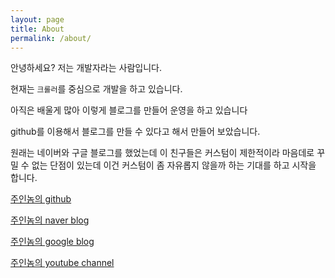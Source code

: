 ```yaml
---
layout: page
title: About
permalink: /about/
---
```


안녕하세요? 저는 개발자라는 사람입니다.

현재는 `크롤러`를 중심으로 개발을 하고 있습니다.

아직은 배울게 많아 이렇게 블로그를 만들어 운영을 하고 있습니다

github를 이용해서 블로그를 만들 수 있다고 해서 만들어 보았습니다.

원래는 네이버와 구글 블로그를 했었는데 이 친구들은 커스텀이 제한적이라 마음데로 꾸밀 수 없는 단점이 있는데
이건 커스텀이 좀 자유롭지 않을까 하는 기대를 하고 시작을 합니다.

[주인놈의 github](https://github.com/pjt3591oo)

[주인놈의 naver blog](http://blog.naver.com/pjt3591oo)

[주인놈의 google blog](http://meonggae.blogspot.com/)

[주인놈의 youtube channel](https://www.youtube.com/channel/UCWdiv05kX-8JjAA-wmRp4JQ)

